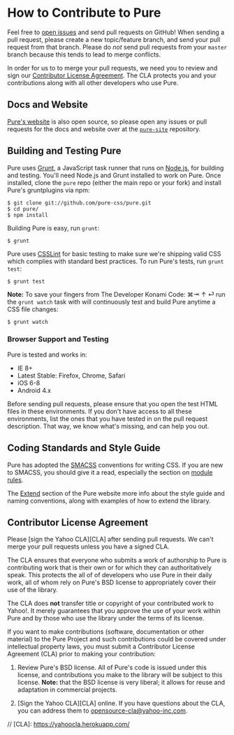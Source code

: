 How to Contribute to Pure
=========================

Feel free to [open issues][] and send pull requests on GitHub! When sending a
pull request, please create a new topic/feature branch, and send your pull
request from that branch. Please do *not* send pull requests from your `master`
branch because this tends to lead to merge conflicts.

In order for us to to merge your pull requests, we need you to review and sign
our [Contributor License Agreement][]. The CLA protects you and your
contributions along with all other developers who use Pure.


[Contributor License Agreement]: #contributor-license-agreement
[open issues]: https://github.com/pure-css/pure/issues


Docs and Website
----------------

[Pure's website][Pure] is also open source, so please open any issues or pull
requests for the docs and website over at the [`pure-site`][pure-site]
repository.


[Pure]: http://purecss.io/
[pure-site]: https://github.com/pure-css/pure-site


Building and Testing Pure
-------------------------

Pure uses [Grunt][], a JavaScript task runner that runs on [Node.js][], for
building and testing. You'll need Node.js and Grunt installed to work on Pure.
Once installed, clone the `pure` repo (either the main repo or your fork) and
install Pure's gruntplugins via npm:

```shell
$ git clone git://github.com/pure-css/pure.git
$ cd pure/
$ npm install
```

Building Pure is easy, run `grunt`:

```shell
$ grunt
```

Pure uses [CSSLint][] for basic testing to make sure we're shipping valid CSS
which complies with standard best practices. To run Pure's tests, run
`grunt test`:

```shell
$ grunt test
```

**Note:** To save your fingers from The Developer Konami Code: ⌘⇥ ↑ ⏎ run the
`grunt watch` task with will continuously test and build Pure anytime a CSS file
changes:

```shell
$ grunt watch
```

### Browser Support and Testing

Pure is tested and works in:

* IE 8+
* Latest Stable: Firefox, Chrome, Safari
* iOS 6-8
* Android 4.x

Before sending pull requests, please ensure that you open the test HTML files
in these environments. If you don't have access to all these environments, list
the ones that you have tested in on the pull request description. That way, we
know what's missing, and can help you out.


[Grunt]: http://gruntjs.com/
[Node.js]: http://nodejs.org/
[CSSLint]: https://github.com/stubbornella/csslint


Coding Standards and Style Guide
--------------------------------

Pure has adopted the [SMACSS][] conventions for writing CSS. If you are new to
SMACSS, you should give it a read, especially the section on [module rules][].

The [Extend][] section of the Pure website more info about the style guide and
naming conventions, along with examples of how to extend the library.


[SMACSS]: http://smacss.com/
[module rules]: http://smacss.com/book/type-module
[Extend]: http://purecss.io/extend/


Contributor License Agreement
-----------------------------

Please [sign the Yahoo CLA][CLA] after sending pull requests. We can't merge
your pull requests unless you have a signed CLA.

The CLA ensures that everyone who submits a work of authorship to Pure is
contributing work that is their own or for which they can authoritatively speak.
This protects the all of of developers who use Pure in their daily work, all of
whom rely on Pure's BSD license to appropriately cover their use of the library.

The CLA does **not** transfer title or copyright of your contributed work to
Yahoo!. It merely guarantees that you approve the use of your work within Pure
and by those who use the library under the terms of its license.

If you want to make contributions (software, documentation or other material) to
the Pure Project and such contributions could be covered under intellectual
property laws, you must submit a Contributor License Agreement (CLA) prior to
making your contribution:

1. Review Pure's BSD license. All of Pure's code is issued under this license,
   and contributions you make to the library will be subject to this license.
   **Note:** that the BSD license is very liberal; it allows for reuse and
   adaptation in commercial projects.

2. [Sign the Yahoo CLA][CLA] online. If you have questions about the CLA, you
   can address them to opensource-cla@yahoo-inc.com.

//
[CLA]: https://yahoocla.herokuapp.com/
